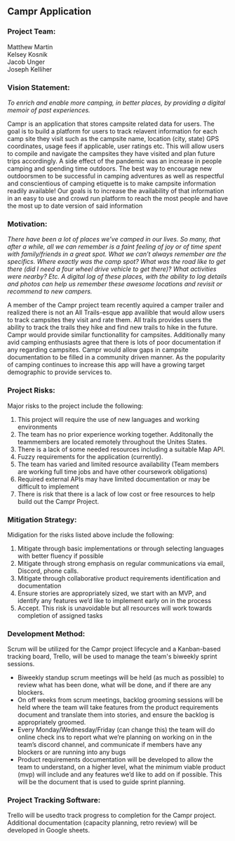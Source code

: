 ## Campr Application

### Project Team:
Matthew Martin\
Kelsey Kosnik\
Jacob Unger\
Joseph Kelliher


### Vision Statement:
_To enrich and enable more camping, in better places, by providing a digital memoir of past experiences._

Campr is an application that stores campsite related data for users. The goal is to build a platform for users to track relavent information for each camp site they visit such as the campsite name, location (city, state) GPS coordinates, usage fees if applicable, user ratings etc. This will allow users to compile and navigate the campsites they have visited and plan future trips accordingly. A side effect of the pandemic was an increase in people camping and spending time outdoors. The best way to encourage new outdoorsmen to be successful in camping adventures as well as respectful and conscientious of camping etiquette is to make campsite information readily available! Our goals is to increase the availability of that information in an easy to use and crowd run platform to reach the most people and have the most up to date version of said information


### Motivation:
_There have been a lot of places we’ve camped in our lives. So many, that after a while, all we can remember is a faint feeling of joy or of time spent with family/friends in a great spot. What we can’t always remember are the specifics. Where exactly was the camp spot? What was the road like to get there (did I need a four wheel drive vehicle to get there)? What activities were nearby? Etc. A digital log of these places, with the ability to log details and photos can help us remember these awesome locations and revisit or recommend to new campers._


A member of the Campr project team recently aquired a camper trailer and realized there is not an All Trails-esque app availible that would allow users to track campsites they visit and rate them. All trails provides users the ability to track the trails they hike and find new trails to hike in the future. Campr would provide similar functionallity for campsites. Additionally many avid camping enthusiasts agree that there is lots of poor documentation  if any regarding campsites. Campr would allow gaps in campsite documentation to be filled in a community driven manner. As the popularity of camping continues to increase this app will have a growing target demographic to provide services to. 


### Project Risks:
Major risks to the project include the following:
1. This project will require the use of new languages and working environments
2. The team has no prior experience working together. Additonally the teammembers are located remotely throughout the Unites States.
3. There is a lack of some needed resources including a suitable Map API. 
4. Fuzzy requirements for the application (currently).
5. The team has varied and limited resource availability (Team members are working full time jobs and have other coursework obligations)
6. Required external APIs may have limited documentation or may be difficult to implement
7. There is risk that there is a lack of low cost or free resources to help build out the Campr Project.


### Mitigation Strategy:
Midigation for the risks listed above include the following:
1. Mitigate through basic implementations or through selecting languages with better fluency if possible
2. Mitigate through strong emphasis on regular communications via email, Discord, phone calls.
3. Mitigate through collaborative product requirements identification and documentation
4. Ensure stories are appropriately sized, we start with an MVP, and identify any features we’d like to implement early on in the process
5. Accept. This risk is unavoidable but all resources will work towards completion of assigned tasks


### Development Method:
Scrum will be utilized for the Campr project lifecycle and a Kanban-based tracking board, Trello, will be used to manage the team's biweekly sprint sessions.
* Biweekly standup scrum meetings will be held (as much as possible) to review what has been done, what will be done, and if there are any blockers. 
* On off weeks from scrum meetings, backlog grooming sessions will be held where the team will take features from the product requirements document and translate them into stories, and ensure the backlog is appropriately groomed.
* Every Monday/Wednesday/Friday (can change this) the team will do online check ins to report what we’re planning on working on in the team’s discord channel, and communicate if members have any blockers or are running into any bugs
* Product requirements documentation will be developed to allow the team to understand, on a higher level, what the minimum viable product (mvp) will include and any features we’d like to add on if possible. This will be the document that is used to guide sprint planning. 


### Project Tracking Software:
Trello will be usedto track progress to completion for the Campr project. Additional documentation (capacity planning, retro review) will be developed in Google sheets. 
